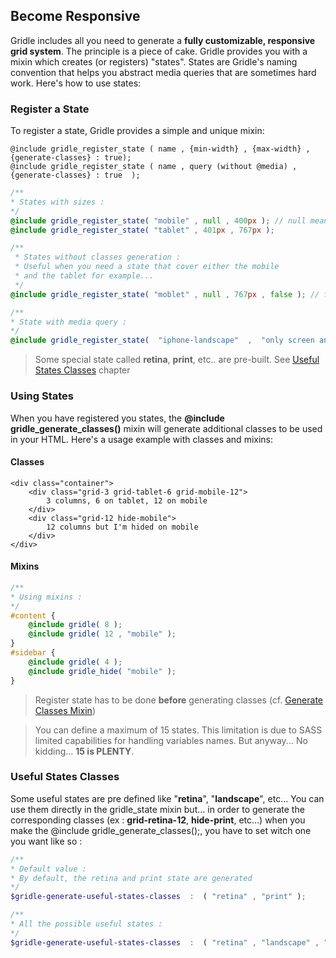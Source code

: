 Become Responsive
--------------------

Gridle includes all you need to generate a **fully customizable, responsive grid system**.
The principle is a piece of cake. Gridle provides you with a mixin which creates (or registers) "states". States are Gridle's naming convention that helps you abstract media queries that are sometimes hard work. Here's how to use states:


### Register a State

To register a state, Gridle provides a simple and unique mixin:

```fn
@include gridle_register_state ( name , {min-width} , {max-width} , {generate-classes} : true);
@include gridle_register_state ( name , query (without @media) , {generate-classes} : true  );
```

```scss
/**
* States with sizes :
*/
@include gridle_register_state( "mobile" , null , 400px ); // null mean no min width
@include gridle_register_state( "tablet" , 401px , 767px );

/**
 * States without classes generation :
 * Useful when you need a state that cover either the mobile
 * and the tablet for example...
 */
@include gridle_register_state( "moblet" , null , 767px , false ); // for use in mixins only (no classes)

/**
* State with media query :
*/
@include gridle_register_state(  "iphone-landscape"  ,  "only screen and (max-device-width: ..."  );
```

> Some special state called **retina**, **print**, etc.. are pre-built. See <a href="#useful-states-classes">Useful States Classes</a> chapter


### Using States

When you have registered you states, the **@include gridle_generate_classes()** mixin will generate additional classes to be used in your HTML. Here's a usage example with classes and mixins:

#### Classes

```markup
<div class="container">
	<div class="grid-3 grid-tablet-6 grid-mobile-12">
		3 columns, 6 on tablet, 12 on mobile
	</div>
	<div class="grid-12 hide-mobile">
		12 columns but I'm hided on mobile 
	</div>
</div>
```

#### Mixins

```scss
/**
* Using mixins :
*/
#content {
	@include gridle( 8 );
	@include gridle( 12 , "mobile" );
}
#sidebar {
	@include gridle( 4 );
	@include gridle_hide( "mobile" );
}
```

> Register state has to be done **before** generating classes (cf. <a href="#mixin-generate-classes">Generate Classes Mixin</a>)
	
> You can define a maximum of 15 states. This limitation is due to SASS limited capabilities for handling variables names. But anyway... No kidding... **15 is PLENTY**.


### Useful States Classes

Some useful states are pre defined like "**retina**", "**landscape**", etc... You can use them directly in the gridle_state mixin but... in order to generate the corresponding classes (ex : **grid-retina-12**, **hide-print**, etc...) when you make the @include gridle_generate_classes();, you have to set witch one you want like so :

```scss
/**
* Default value :
* By default, the retina and print state are generated
*/
$gridle-generate-useful-states-classes  :  ( "retina" , "print" );

/**
* All the possible useful states :
*/
$gridle-generate-useful-states-classes  :  ( "retina" , "landscape" , "portrait" , "print" , "tv" );
```



